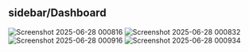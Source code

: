 ## sidebar/Dashboard
![Screenshot 2025-06-28 000816](https://github.com/user-attachments/assets/63e3ea42-283e-4035-b06b-894585787171)
![Screenshot 2025-06-28 000832](https://github.com/user-attachments/assets/0c42e11e-92c8-43ce-b979-db94e79554b9)
![Screenshot 2025-06-28 000916](https://github.com/user-attachments/assets/117b4823-b0d5-42af-8fe5-3135fd1d649c)
![Screenshot 2025-06-28 000934](https://github.com/user-attachments/assets/a1531b0f-1285-4fbd-96ea-6fd4fc65690f)




